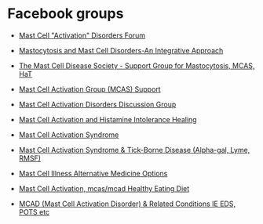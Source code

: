 [//]: # (
source: gpt-3 + jph editing
tags: groups
)

# Facebook groups

* [Mast Cell "Activation" Disorders Forum](https://www.facebook.com/groups/1489732487968980/)

* [Mastocytosis and Mast Cell Disorders-An Integrative Approach](https://www.facebook.com/groups/486532874778463)

* [The Mast Cell Disease Society - Support Group for Mastocytosis, MCAS, HaT](https://www.facebook.com/groups/tmsforacure/)

* [Mast Cell Activation Group (MCAS) Support](https://www.facebook.com/groups/267141288287526/)

* [Mast Cell Activation Disorders Discussion Group](https://www.facebook.com/groups/MastCellActivationDisordersDiscussionGroup/)

* [Mast Cell Activation and Histamine Intolerance Healing](https://www.facebook.com/groups/258976605297222)

* [Mast Cell Activation Syndrome](https://www.facebook.com/groups/401338697155410/)

* [Mast Cell Activation Syndrome & Tick-Borne Disease (Alpha-gal, Lyme, RMSF)](https://www.facebook.com/groups/MastCellandTickBorneDiseaseAwarness/)

* [Mast Cell Illness Alternative Medicine Options](https://www.facebook.com/groups/180077452771502/)

* [Mast Cell Activation, mcas/mcad Healthy Eating Diet](https://www.facebook.com/groups/mastcellmcad/)

* [MCAD (Mast Cell Activation Disorder) & Related Conditions IE EDS, POTS etc](https://www.facebook.com/groups/207077049364043/)

